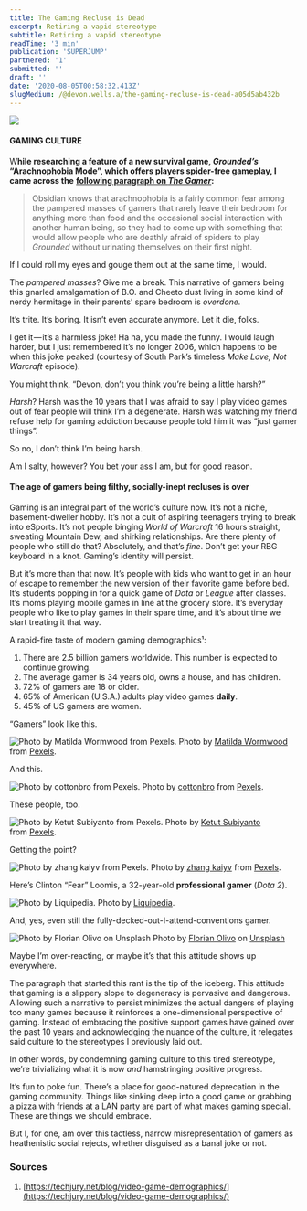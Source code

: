 ```yaml
---
title: The Gaming Recluse is Dead
excerpt: Retiring a vapid stereotype
subtitle: Retiring a vapid stereotype
readTime: '3 min'
publication: 'SUPERJUMP'
partnered: '1'
submitted: ''
draft: ''
date: '2020-08-05T00:58:32.413Z'
slugMedium: /@devon.wells.a/the-gaming-recluse-is-dead-a05d5ab432b
---
```


![](https://cdn-images-1.medium.com/max/2560/1*dWyiiinzpSfktLeuKh-jKg.png)

#### GAMING CULTURE

W**hile researching a feature of a new survival game, _Grounded’s_ “Arachnophobia Mode”, which offers players spider-free gameplay, I came across the** [**following paragraph on _The Gamer_**](https://www.thegamer.com/grounded-arachnophobia-mode-guide/)**:**

> Obsidian knows that arachnophobia is a fairly common fear among the pampered masses of gamers that rarely leave their bedroom for anything more than food and the occasional social interaction with another human being, so they had to come up with something that would allow people who are deathly afraid of spiders to play _Grounded_ without urinating themselves on their first night.

If I could roll my eyes and gouge them out at the same time, I would.

The _pampered masses_? Give me a break. This narrative of gamers being this gnarled amalgamation of B.O. and Cheeto dust living in some kind of nerdy hermitage in their parents’ spare bedroom is _overdone._

It’s trite. It’s boring. It isn’t even accurate anymore. Let it die, folks.

I get it — it’s a harmless joke! Ha ha, you made the funny. I would laugh harder, but I just remembered it’s no longer 2006, which happens to be when this joke peaked (courtesy of South Park’s timeless _Make Love, Not Warcraft_ episode).

You might think, “Devon, don’t you think you’re being a little harsh?”

_Harsh_? Harsh was the 10 years that I was afraid to say I play video games out of fear people will think I’m a degenerate. Harsh was watching my friend refuse help for gaming addiction because people told him it was “just gamer things”.

So no, I don’t think I’m being harsh.

Am I salty, however? You bet your ass I am, but for good reason.

#### The age of gamers being filthy, socially-inept recluses is over

Gaming is an integral part of the world’s culture now. It’s not a niche, basement-dweller hobby. It’s not a cult of aspiring teenagers trying to break into eSports. It’s not people binging _World of Warcraft_ 16 hours straight, sweating Mountain Dew, and shirking relationships. Are there plenty of people who still do that? Absolutely, and that’s _fine_. Don’t get your RBG keyboard in a knot. Gaming’s identity will persist.

But it’s more than that now. It’s people with kids who want to get in an hour of escape to remember the new version of their favorite game before bed. It’s students popping in for a quick game of _Dota_ or _League_ after classes. It’s moms playing mobile games in line at the grocery store. It’s everyday people who like to play games in their spare time, and it’s about time we start treating it that way.

A rapid-fire taste of modern gaming demographics¹:

1.  There are 2.5 billion gamers worldwide. This number is expected to continue growing.
2.  The average gamer is 34 years old, owns a house, and has children.
3.  72% of gamers are 18 or older.
4.  65% of American (U.S.A.) adults play video games **daily**.
5.  45% of US gamers are women.

“Gamers” look like this.

![Photo by [Matilda Wormwood](https://www.pexels.com/@matilda-wormwood?utm_content=attributionCopyText&utm_medium=referral&utm_source=pexels) from [Pexels](https://www.pexels.com/photo/photo-of-woman-sitting-on-couch-4101041/?utm_content=attributionCopyText&utm_medium=referral&utm_source=pexels).](https://cdn-images-1.medium.com/max/800/1*YabHjhDkxcwOL_QUao3A5A.jpeg)
Photo by [Matilda Wormwood](https://www.pexels.com/@matilda-wormwood?utm_content=attributionCopyText&utm_medium=referral&utm_source=pexels) from [Pexels](https://www.pexels.com/photo/photo-of-woman-sitting-on-couch-4101041/?utm_content=attributionCopyText&utm_medium=referral&utm_source=pexels).

And this.

![Photo by [cottonbro](https://www.pexels.com/@cottonbro?utm_content=attributionCopyText&utm_medium=referral&utm_source=pexels) from [Pexels](https://www.pexels.com/photo/couple-hands-love-evening-4009622/?utm_content=attributionCopyText&utm_medium=referral&utm_source=pexels).](https://cdn-images-1.medium.com/max/800/1*a9XoRloe8n2joBpjjMhSYQ.jpeg)
Photo by [cottonbro](https://www.pexels.com/@cottonbro?utm_content=attributionCopyText&utm_medium=referral&utm_source=pexels) from [Pexels](https://www.pexels.com/photo/couple-hands-love-evening-4009622/?utm_content=attributionCopyText&utm_medium=referral&utm_source=pexels).

These people, too.

![Photo by [Ketut Subiyanto](https://www.pexels.com/@ketut-subiyanto?utm_content=attributionCopyText&utm_medium=referral&utm_source=pexels) from [Pexels](https://www.pexels.com/photo/positive-ethnic-child-not-giving-father-to-play-video-games-4545956/?utm_content=attributionCopyText&utm_medium=referral&utm_source=pexels).](https://cdn-images-1.medium.com/max/800/1*u631J6teJ-PCJoHwYb82ww.jpeg)
Photo by [Ketut Subiyanto](https://www.pexels.com/@ketut-subiyanto?utm_content=attributionCopyText&utm_medium=referral&utm_source=pexels) from [Pexels](https://www.pexels.com/photo/positive-ethnic-child-not-giving-father-to-play-video-games-4545956/?utm_content=attributionCopyText&utm_medium=referral&utm_source=pexels).

Getting the point?

![Photo by [zhang kaiyv](https://www.pexels.com/@zhangkaiyv?utm_content=attributionCopyText&utm_medium=referral&utm_source=pexels) from [Pexels](https://www.pexels.com/photo/three-boys-sitting-beside-door-2884572/?utm_content=attributionCopyText&utm_medium=referral&utm_source=pexels).](https://cdn-images-1.medium.com/max/800/1*dT-UPSscYwqvavQok0BQjA.jpeg)
Photo by [zhang kaiyv](https://www.pexels.com/@zhangkaiyv?utm_content=attributionCopyText&utm_medium=referral&utm_source=pexels) from [Pexels](https://www.pexels.com/photo/three-boys-sitting-beside-door-2884572/?utm_content=attributionCopyText&utm_medium=referral&utm_source=pexels).

Here’s Clinton “Fear” Loomis, a 32-year-old **professional gamer** (_Dota 2_).

![Photo by [Liquipedia](https://liquipedia.net/dota2/Fear).](https://cdn-images-1.medium.com/max/800/1*J0qgfndj_tUGbo8hWvjbKw.jpeg)
Photo by [Liquipedia](https://liquipedia.net/dota2/Fear).

And, yes, even still the fully-decked-out-I-attend-conventions gamer.

![Photo by [Florian Olivo](https://unsplash.com/@florianolv?utm_source=medium&utm_medium=referral) on [Unsplash](https://unsplash.com?utm_source=medium&utm_medium=referral)](https://cdn-images-1.medium.com/max/800/0*nj97sn-B3ldJNrRy)
Photo by [Florian Olivo](https://unsplash.com/@florianolv?utm_source=medium&utm_medium=referral) on [Unsplash](https://unsplash.com?utm_source=medium&utm_medium=referral)

Maybe I’m over-reacting, or maybe it’s that this attitude shows up everywhere.

The paragraph that started this rant is the tip of the iceberg. This attitude that gaming is a slippery slope to degeneracy is pervasive and dangerous. Allowing such a narrative to persist minimizes the actual dangers of playing too many games because it reinforces a one-dimensional perspective of gaming. Instead of embracing the positive support games have gained over the past 10 years and acknowledging the nuance of the culture, it relegates said culture to the stereotypes I previously laid out.

In other words, by condemning gaming culture to this tired stereotype, we’re trivializing what it is now _and_ hamstringing positive progress.

It’s fun to poke fun. There’s a place for good-natured deprecation in the gaming community. Things like sinking deep into a good game or grabbing a pizza with friends at a LAN party are part of what makes gaming special. These are things we should embrace.

But I, for one, am over this tactless, narrow misrepresentation of gamers as heathenistic social rejects, whether disguised as a banal joke or not.

### Sources

1.  [https://techjury.net/blog/video-game-demographics/](https://techjury.net/blog/video-game-demographics/)